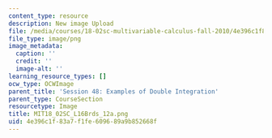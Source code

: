 ```yaml
---
content_type: resource
description: New image Upload
file: /media/courses/18-02sc-multivariable-calculus-fall-2010/4e396c1f83a7f1fe609689a9b852668f_MIT18_02SC_L16Brds_12a.png
file_type: image/png
image_metadata:
  caption: ''
  credit: ''
  image-alt: ''
learning_resource_types: []
ocw_type: OCWImage
parent_title: 'Session 48: Examples of Double Integration'
parent_type: CourseSection
resourcetype: Image
title: MIT18_02SC_L16Brds_12a.png
uid: 4e396c1f-83a7-f1fe-6096-89a9b852668f
---
```

